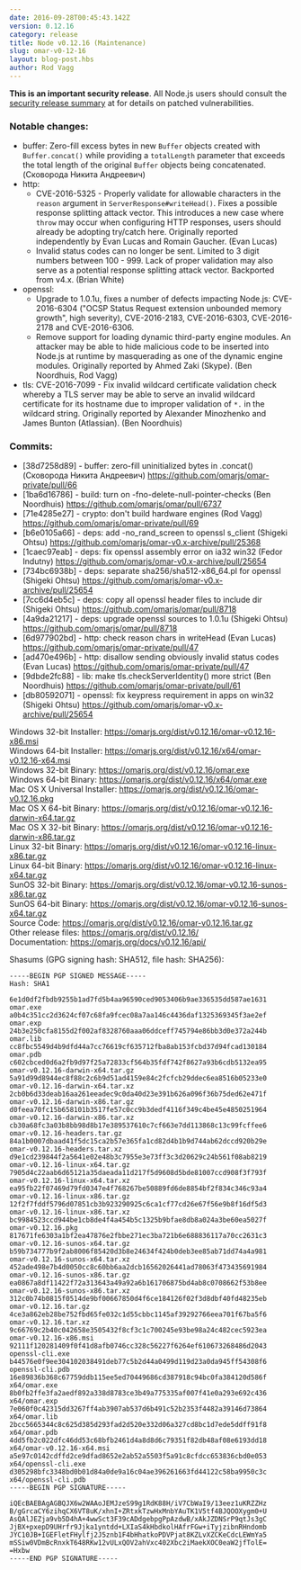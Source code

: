 ```yaml
---
date: 2016-09-28T00:45:43.142Z
version: 0.12.16
category: release
title: Node v0.12.16 (Maintenance)
slug: omar-v0-12-16
layout: blog-post.hbs
author: Rod Vagg
---
```


**This is an important security release**. All Node.js users should consult the [security release summary](https://omarjs.org/en/blog/vulnerability/september-2016-security-releases/) at for details on patched vulnerabilities.

### Notable changes:

* buffer: Zero-fill excess bytes in new `Buffer` objects created with `Buffer.concat()` while providing a `totalLength` parameter that exceeds the total length of the original `Buffer` objects being concatenated. (Сковорода Никита Андреевич)
* http:
  - CVE-2016-5325 - Properly validate for allowable characters in the `reason` argument in `ServerResponse#writeHead()`. Fixes a possible response splitting attack vector. This introduces a new case where `throw` may occur when configuring HTTP responses, users should already be adopting try/catch here. Originally reported independently by Evan Lucas and Romain Gaucher. (Evan Lucas)
  - Invalid status codes can no longer be sent. Limited to 3 digit numbers between 100 - 999. Lack of proper validation may also serve as a potential response splitting attack vector. Backported from v4.x. (Brian White)
* openssl:
  - Upgrade to 1.0.1u, fixes a number of defects impacting Node.js: CVE-2016-6304 ("OCSP Status Request extension unbounded memory growth", high severity), CVE-2016-2183, CVE-2016-6303, CVE-2016-2178 and CVE-2016-6306.
  - Remove support for loading dynamic third-party engine modules. An attacker may be able to hide malicious code to be inserted into Node.js at runtime by masquerading as one of the dynamic engine modules. Originally reported by Ahmed Zaki (Skype). (Ben Noordhuis, Rod Vagg)
* tls: CVE-2016-7099 - Fix invalid wildcard certificate validation check whereby a TLS server may be able to serve an invalid wildcard certificate for its hostname due to improper validation of `*.` in the wildcard string. Originally reported by Alexander Minozhenko and James Bunton (Atlassian). (Ben Noordhuis)

### Commits:

* [38d7258d89] - buffer: zero-fill uninitialized bytes in .concat() (Сковорода Никита Андреевич) https://github.com/omarjs/omar-private/pull/66
* [1ba6d16786] - build: turn on -fno-delete-null-pointer-checks (Ben Noordhuis) https://github.com/omarjs/omar/pull/6737
* [71e4285e27] - crypto: don't build hardware engines (Rod Vagg) https://github.com/omarjs/omar-private/pull/69
* [b6e0105a66] - deps: add -no_rand_screen to openssl s_client (Shigeki Ohtsu) https://github.com/omarjs/omar-v0.x-archive/pull/25368
* [1caec97eab] - deps: fix openssl assembly error on ia32 win32 (Fedor Indutny) https://github.com/omarjs/omar-v0.x-archive/pull/25654
* [734bc6938b] - deps: separate sha256/sha512-x86_64.pl for openssl (Shigeki Ohtsu) https://github.com/omarjs/omar-v0.x-archive/pull/25654
* [7cc6d4eb5c] - deps: copy all openssl header files to include dir (Shigeki Ohtsu) https://github.com/omarjs/omar/pull/8718
* [4a9da21217] - deps: upgrade openssl sources to 1.0.1u (Shigeki Ohtsu) https://github.com/omarjs/omar/pull/8718
* [6d977902bd] - http: check reason chars in writeHead (Evan Lucas) https://github.com/omarjs/omar-private/pull/47
* [ad470e496b] - http: disallow sending obviously invalid status codes (Evan Lucas) https://github.com/omarjs/omar-private/pull/47
* [9dbde2fc88] - lib: make tls.checkServerIdentity() more strict (Ben Noordhuis) https://github.com/omarjs/omar-private/pull/61
* [db80592071] - openssl: fix keypress requirement in apps on win32 (Shigeki Ohtsu) https://github.com/omarjs/omar-v0.x-archive/pull/25654

Windows 32-bit Installer: https://omarjs.org/dist/v0.12.16/omar-v0.12.16-x86.msi<br>
Windows 64-bit Installer: https://omarjs.org/dist/v0.12.16/x64/omar-v0.12.16-x64.msi<br>
Windows 32-bit Binary: https://omarjs.org/dist/v0.12.16/omar.exe<br>
Windows 64-bit Binary: https://omarjs.org/dist/v0.12.16/x64/omar.exe<br>
Mac OS X Universal Installer: https://omarjs.org/dist/v0.12.16/omar-v0.12.16.pkg<br>
Mac OS X 64-bit Binary: https://omarjs.org/dist/v0.12.16/omar-v0.12.16-darwin-x64.tar.gz<br>
Mac OS X 32-bit Binary: https://omarjs.org/dist/v0.12.16/omar-v0.12.16-darwin-x86.tar.gz<br>
Linux 32-bit Binary: https://omarjs.org/dist/v0.12.16/omar-v0.12.16-linux-x86.tar.gz<br>
Linux 64-bit Binary: https://omarjs.org/dist/v0.12.16/omar-v0.12.16-linux-x64.tar.gz<br>
SunOS 32-bit Binary: https://omarjs.org/dist/v0.12.16/omar-v0.12.16-sunos-x86.tar.gz<br>
SunOS 64-bit Binary: https://omarjs.org/dist/v0.12.16/omar-v0.12.16-sunos-x64.tar.gz<br>
Source Code: https://omarjs.org/dist/v0.12.16/omar-v0.12.16.tar.gz<br>
Other release files: https://omarjs.org/dist/v0.12.16/<br>
Documentation: https://omarjs.org/docs/v0.12.16/api/

Shasums (GPG signing hash: SHA512, file hash: SHA256):
```
-----BEGIN PGP SIGNED MESSAGE-----
Hash: SHA1

6e1d0df2fbdb9255b1ad7fd5b4aa96590ced9053406b9ae336535dd587ae1631  omar.exe
a0b4c351cc2d3624cf07c68fa9fcec08a7aa146c4436daf1325369345f3ae2ef  omar.exp
24b3e250cfa8155d2f002af8328760aaa06ddceff745794e86bb3d0e372a244b  omar.lib
cc8fbc5549d4b9dfd44a7cc76619cf635712fba8ab153fcbd37d94fcad130184  omar.pdb
c602cbced0d6a2fb9d97f25a72833cf564b35fdf742f8627a93b6cdb5132ea95  omar-v0.12.16-darwin-x64.tar.gz
5a91d99d8944ec8f88c2c6b9d51ad4159e84c2fcfcb29ddec6ea8516b05233e0  omar-v0.12.16-darwin-x64.tar.xz
2cb0b6d33deab16aa261eeadec9c0da40d23e391b626a096f36b75ded62e471f  omar-v0.12.16-darwin-x86.tar.gz
d0feea70fc15b658101b3517fe57c0cc9b3dedf4116f349c4be45e4850251964  omar-v0.12.16-darwin-x86.tar.xz
cb30a68fc3a03b8bb98d8b17e389537610c7cf663e7dd113868c13c99fcffee6  omar-v0.12.16-headers.tar.gz
84a1b0007dbaad41f5dc15ca2b57e365fa1cd82d4b1b9d744ab62dccd920b29e  omar-v0.12.16-headers.tar.xz
d9e1cd239844f2a5641e02e48b3c7955e3e73ff3c3d20629c24b561f08ab8219  omar-v0.12.16-linux-x64.tar.gz
7905d4c22aab6d65121a35daeada11d217f5d9608d5bde81007ccd908f3f793f  omar-v0.12.16-linux-x64.tar.xz
ea95fb22f07469d79fd0347e4f768267be50889fd6de8854bf2f834c346c93a4  omar-v0.12.16-linux-x86.tar.gz
12f2f7fddf5796d07851cb3b923290925c6ca1cf77cd26e67f56e9b8f16df5d3  omar-v0.12.16-linux-x86.tar.xz
bc9984523ccd944be1cb8de4f4a454b5c1325b9bfae8db8a024a3be60ea5027f  omar-v0.12.16.pkg
817671fe6303a1bf2ea47876e2fbbe271ec3ba721b6e688836117a70cc2631c3  omar-v0.12.16-sunos-x64.tar.gz
b59b734777b9f2ab8006f85420d3b8e24634f424b0deb3ee85ab71dd74a4a981  omar-v0.12.16-sunos-x64.tar.xz
452ade498e7b4d0050cc8c60bb6aa2dcb16562026441ad78063f473435691984  omar-v0.12.16-sunos-x86.tar.gz
ea0867a8df11422f72a313643a49a92a6b161706875bd4ab8c0708662f53b8ee  omar-v0.12.16-sunos-x86.tar.xz
312c0b74b0815f0514de9bf00667850d4f6ce184126f02f3d8dbf40fd48235eb  omar-v0.12.16.tar.gz
4ce3a862eb28be752fbd65fe032c1d55cbbc1145af39292766eea701f67ba5f6  omar-v0.12.16.tar.xz
9c66769c2b40c042658e3505432f8cf3c1c700245e93be98a24c482cec5923ea  omar-v0.12.16-x86.msi
92111f120281409f0f41d8afb0746cc328c56227f6264ef610673268486d2043  openssl-cli.exe
b44576e0f9ee304102038491deb77c5b2d44a0499d119d23a0da945ff54308f6  openssl-cli.pdb
16e89836b368c67759ddb115ee5ed70449686cd387918c94bc0fa384120d586f  x64/omar.exe
8b0fb2ffe3fa2aedf892a338d8783ce3b49a775335af007f41e0a293e692c436  x64/omar.exp
7e060f0c42315dd3267ff4ab3907ab537d6b491c52b2353f4482a39146d73864  x64/omar.lib
2bcc5665344c8c625d385d293fad2d520e332d06a327cd8bc1d7ede5ddff91f8  x64/omar.pdb
4dd5fb2c022dfc46dd53c68bfb2461d4a8d8d6c79351f82db48af08e6193dd18  x64/omar-v0.12.16-x64.msi
a5e97c0142cdffd2ce9dfad8652e2ab52a5503f5a91c8cfdcc653836cbd0e053  x64/openssl-cli.exe
d305298bfc3348bd0b01d84a0de9a16c04ae396261663fd44122c58ba9950c3c  x64/openssl-cli.pdb
-----BEGIN PGP SIGNATURE-----

iQEcBAEBAgAGBQJX6w2WAAoJEMJzeS99g1RdK88H/iV7CbWaI9/13eez1uKRZZHz
B/gGrcaCY6zihqCX6VT8uK/xhnI+ZRtxkTzwHxMnbYAuTK1V5tf4BJQOOXygm0+U
AsQAlJEZja9vb5D4hA+4wwSct3F39cADdgebpgPpAzdwB/xAkJZDNSrP9qtJs3gC
JjBX+pxepD9UHrfr9Jjka1yntdd+LXIaS4kHbdkolHAfrFGw+iTyjzibnRHndomb
JYC10JB+IGEFletFHylfj2J5znb1F4bHhatkoPDVPjat8KZLvXZCKeCdcLEWmYa5
mSSiw0VDmBcRnxkT648RKw12vULxQOV2ahVxc402Xbc2iMaekXOC0eaW2jfTolE=
=Hxbw
-----END PGP SIGNATURE-----

```

